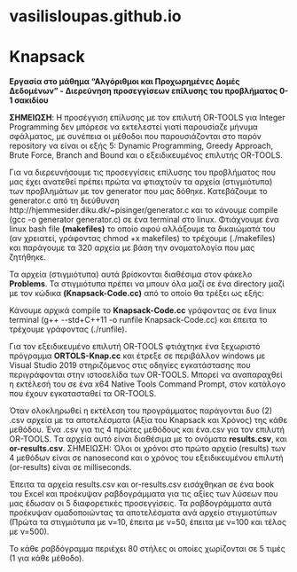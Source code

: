 # vasilisloupas.github.io
# Knapsack
<b>Εργασία στο μάθημα “Αλγόριθμοι και Προχωρημένες Δομές Δεδομένων” - Διερεύνηση προσεγγίσεων επίλυσης του προβλήματος 0-1 σακιδίου</b>
<p><p><b>ΣΗΜΕΙΩΣΗ</b>: H προσέγγιση επίλυσης με τον επιλυτή OR-TOOLS για Integer Programming δεν μπόρεσε να εκτελεστεί γιατί παρουσίαζε μήνυμα σφάλματος, με συνέπεια οι μέθοδοι που παρουσιάζονται στο παρόν repository να είναι οι εξής 5: Dynamic Programming, Greedy Approach, Brute Force, Branch and Bound και ο εξειδικευμένος επιλυτής OR-TOOLS.
<p>Για να διερευνήσουμε τις προσεγγίσεις επίλυσης του προβλήματος που μας έχει ανατεθεί πρέπει πρώτα να φτιαχτούν τα αρχεία (στιγμιότυπα) των προβλημάτων με τον generator που μας δόθηκε. 
Κατεβάζουμε το generator.c από τη διεύθυνση http://hjemmesider.diku.dk/~pisinger/generator.c και το κάνουμε compile (gcc -o generator generator.c) σε ένα terminal στο linux.
Φτιάχνουμε ένα linux bash file <b>(makefiles)</b> το οποίο αφού αλλάξουμε τα δικαιώματά του (αν χρειατεί, γράφοντας chmod +x makefiles) το τρέχουμε (./makefiles) και παράγουμε τα 320 αρχεία με βάση την ονοματολογία που μας ζητήθηκε.
<p>Τα αρχεία (στιγμιότυπα) αυτά βρίσκονται διαθέσιμα στον φάκελο <b>Problems</b>.
Τα στιγμιότυπα πρέπει να μπουν όλα μαζί σε ένα directory μαζί με τον κώδικα <b>(Knapsack-Code.cc)</b> από το οποίο θα τρέξει ως εξής:
<p> Κάνουμε αρχικά compile το <b>Knapsack-Code.cc</b> γράφοντας σε ένα linux terminal (g++ --std+C++11 -o runfile Knapsack-Code.cc) και έπειτα το τρέχουμε γράφοντας (./runfile).
<p>Για τον εξειδικευμένο επιλυτή OR-TOOLS φτιάχτηκε ένα ξεχωριστό πρόγραμμα <b>ORTOLS-Knap.cc</b> και έτρεξε σε περιβάλλον windows με Visual Studio 2019 στηριζόμενος στις οδηγίες εγκατάστασης που περιγράφονται στην ιστοσελίδα των OR-TOOLS. Μπορεί να αναπαραχθεί η εκτέλεσή του σε ένα x64 Native Tools Command Prompt, στον κατάλογο που έχουν εγκατασταθεί τα OR-TOOLS.     
<p>Όταν ολοκληρωθεί η εκτέλεση του προγράμματος παράγoνται δυο (2) .csv αρχεία με τα αποτελέσματα (Αξία του Knapsack και Χρόνος) της κάθε μεθόδου. Ένα .csv για τις 4 πρώτες μεθόδους και ένα.csv για τον επιλυτή OR-TOOLS. Tα αρχεία αυτό είναι διαθέσιμα με το ονόματα <b>results.csv</b>, και <b>or-results.csv</b>. ΣΗΜΕΙΩΣΗ: Όλοι οι χρόνοι στο πρώτο αρχείο (results) των 4 μεθόδων είναι σε nanosecond και ο χρόνος του εξειδικευμένου επιλυτή (or-results) είναι σε milliseconds.
<p>Έπειτα τα αρχεία results.csv και or-results.csv εισάχθηκan σε ένα book του Excel και προέκυψαν ραβδογράμματα για τις αξίες των λύσεων που μας έδωσαν οι 5 διαφορετικές προσεγγίσεις. Τα ραβδογράμματα αυτά προέκυψαν ομαδοποιώντας τα αποτελέσματα ανά αρχείο στιγμιοτύπων (Πρώτα τα στιγμιότυπα με ν=10, έπειτα με ν=50, έπειτα με ν=100 και τέλος με ν=500).
<p>Το κάθε ραβδόγραμμα περιέχει 80 στήλες οι οποίες χωρίζονται σε 5 τιμές (1 για κάθε μέθοδο).
